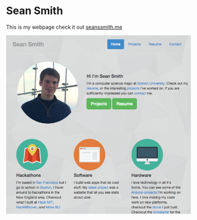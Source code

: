 Sean Smith
============

This is my webpage check it out [seanssmith.me](http://seanssmith.me)

![alt tag](https://raw.githubusercontent.com/sean-smith/sean-smith.github.io/master/frontpage.png)
